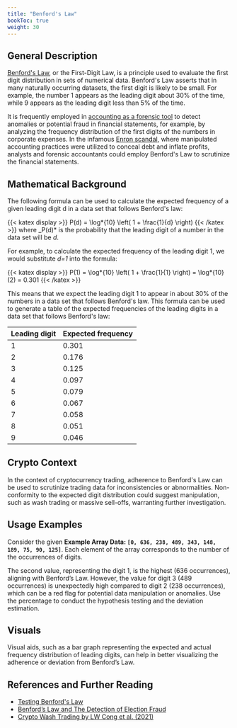 ```yaml
---
title: "Benford's Law"
bookToc: true
weight: 30
---
```


## General Description

[Benford's Law](https://en.wikipedia.org/wiki/Benford%27s_law), or the First-Digit Law, is a principle used to evaluate the first digit distribution in sets of numerical data. Benford's Law asserts that in many naturally occurring datasets, the first digit is likely to be small. For example, the number 1 appears as the leading digit about 30% of the time, while 9 appears as the leading digit less than 5% of the time.

It is frequently employed in [accounting as a forensic tool](https://www.aabri.com/manuscripts/121125.pdf) to detect anomalies or potential fraud in financial statements, for example, by analyzing the frequency distribution of the first digits of the numbers in corporate expenses. In the infamous [Enron scandal](https://www.investopedia.com/updates/enron-scandal-summary/), where manipulated accounting practices were utilized to conceal debt and inflate profits, analysts and forensic accountants could employ Benford's Law to scrutinize the financial statements.

## Mathematical Background

The following formula can be used to calculate the expected frequency of a given leading digit d in a data set that follows Benford's law:

{{< katex display >}}
P(d) = \log*{10} \left( 1 + \frac{1}{d} \right)
{{< /katex >}}
where \_P(d)* is the probability that the leading digit of a number in the data set will be _d_.

For example, to calculate the expected frequency of the leading digit 1, we would substitute _d=1_ into the formula:

{{< katex display >}}
P(1) = \log*{10} \left( 1 + \frac{1}{1} \right) = \log*{10} (2) = 0.301
{{< /katex >}}

This means that we expect the leading digit 1 to appear in about 30% of the numbers in a data set that follows Benford's law. This formula can be used to generate a table of the expected frequencies of the leading digits in a data set that follows Benford's law:

| Leading digit | Expected frequency |
| ------------- | ------------------ |
| 1             | 0.301              |
| 2             | 0.176              |
| 3             | 0.125              |
| 4             | 0.097              |
| 5             | 0.079              |
| 6             | 0.067              |
| 7             | 0.058              |
| 8             | 0.051              |
| 9             | 0.046              |

## Crypto Context

In the context of cryptocurrency trading, adherence to Benford's Law can be used to scrutinize trading data for inconsistencies or abnormalities. Non-conformity to the expected digit distribution could suggest manipulation, such as wash trading or massive sell-offs, warranting further investigation.

## Usage Examples

Consider the given **Example Array Data: `[0, 636, 238, 489, 343, 148, 189, 75, 90, 125]`**. Each element of the array corresponds to the number of the occurrences of digits.

The second value, representing the digit 1, is the highest (636 occurrences), aligning with Benford’s Law. However, the value for digit 3 (489 occurrences) is unexpectedly high compared to digit 2 (238 occurrences), which can be a red flag for potential data manipulation or anomalies. Use the percentage to conduct the hypothesis testing and the deviation estimation.

## Visuals

Visual aids, such as a bar graph representing the expected and actual frequency distribution of leading digits, can help in better visualizing the adherence or deviation from Benford’s Law.

## References and Further Reading

- [Testing Benford's Law](https://testingbenfordslaw.com/)
- [Benford’s Law and The Detection of Election Fraud](https://www.cambridge.org/core/journals/political-analysis/article/abs/benfords-law-and-the-detection-of-election-fraud/3B1D64E822371C461AF3C61CE91AAF6D)
- [Crypto Wash Trading by LW Cong et al. (2021)](https://arxiv.org/pdf/2108.10984.pdf)
